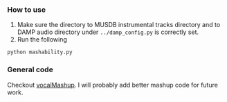 ### How to use 
1. Make sure the directory to MUSDB instrumental tracks directory and to DAMP audio directory under `../damp_config.py` is correctly set. 
2. Run the following
```
python mashability.py 
```

### General code
Checkout [vocalMashup](https://github.com/kyungyunlee/vocalMashup). I will probably add better mashup code for future work. 
